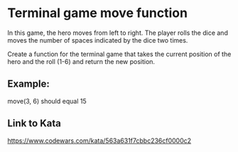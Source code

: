 # Terminal game move function
In this game, the hero moves from left to right. The player rolls the dice and moves the number of spaces indicated by the dice two times.

Create a function for the terminal game that takes the current position of the hero and the roll (1-6) and return the new position.

## Example:
move(3, 6) should equal 15

## Link to Kata
https://www.codewars.com/kata/563a631f7cbbc236cf0000c2